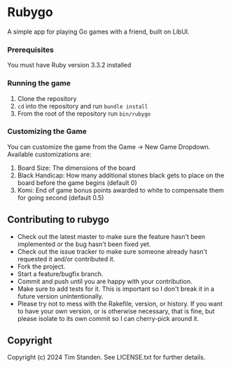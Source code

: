 # Rubygo

A simple app for playing Go games with a friend, built on LibUI.

### Prerequisites
You must have Ruby version 3.3.2 installed

### Running the game
1. Clone the repository
2. `cd` into the repository and run `bundle install`
3. From the root of the repository run `bin/rubygo`

### Customizing the Game
You can customize the game from the Game -> New Game Dropdown.
Available customizations are:

1. Board Size: The dimensions of the board
2. Black Handicap: How many additional stones black gets to place on the board before the game begins (default 0)
3. Komi: End of game bonus points awarded to white to compensate them for going second (default 0.5)


Contributing to rubygo
------------------------------------------

-   Check out the latest master to make sure the feature hasn't been
    implemented or the bug hasn't been fixed yet.
-   Check out the issue tracker to make sure someone already hasn't
    requested it and/or contributed it.
-   Fork the project.
-   Start a feature/bugfix branch.
-   Commit and push until you are happy with your contribution.
-   Make sure to add tests for it. This is important so I don't break it
    in a future version unintentionally.
-   Please try not to mess with the Rakefile, version, or history. If
    you want to have your own version, or is otherwise necessary, that
    is fine, but please isolate to its own commit so I can cherry-pick
    around it.

Copyright
---------

Copyright (c) 2024 Tim Standen. See
LICENSE.txt for further details.
